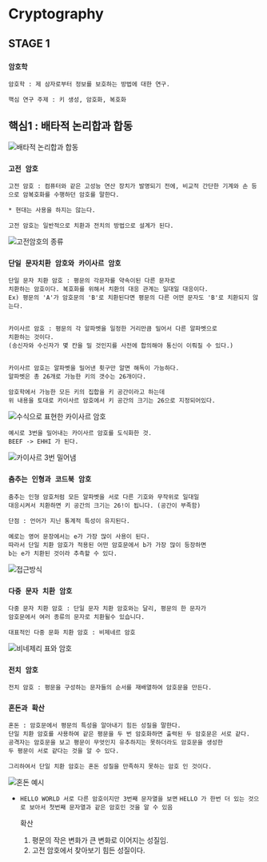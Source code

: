 # Cryptography

## STAGE 1

### `암호학`

    암호학 : 제 삼자로부터 정보를 보호하는 방법에 대한 연구.
    
    핵심 연구 주제 : 키 생성, 암호화, 복호화 


## 핵심1 : 배타적 논리합과 합동

![배타적 논리합과 합동](https://cdn.discordapp.com/attachments/956190154454876183/1021313881341186099/cf46ed2979e659ac.PNG)


### `고전 암호`

    고전 암호 : 컴퓨터와 같은 고성능 연산 장치가 발명되기 전에, 비교적 간단한 기계와 손 등으로 암복호화를 수행하던 암호를 말한다.

    * 현대는 사용을 하지는 않는다.

    고전 암호는 일반적으로 치환과 전치의 방법으로 설계가 된다.


![고전암호의 종류](https://cdn.discordapp.com/attachments/956190154454876183/1021315127464689704/unknown.png)

### `단일 문자치환 암호와 카이사르 암호`


    단일 문자 치환 암호 : 평문의 각문자를 약속이된 다른 문자로
    치환하는 암호이다. 복호화를 위해서 치환의 대응 관계는 일대일 대응이다.
    Ex) 평문의 'A'가 암호문의 'B'로 치환된다면 평문의 다른 어떤 문자도 'B'로 치환되지 않는다.


    카이사르 암호 : 평문의 각 알파벳을 일정한 거리만큼 밀어서 다른 알파벳으로
    치환하는 것이다.
    (송신자와 수신자가 몇 칸을 밀 것인지를 사전에 합의해야 통신이 이뤄질 수 있다.)

    
    카이사르 암호는 알파벳을 밀어낸 횟구만 알면 해독이 가능하다.
    알파벳은 총 26개로 가능한 키의 갯수는 26개이다.

    암호학에서 가능한 모든 키의 집합을 키 공간이라고 하는데 
    위 내용을 토대로 카이사르 암호에서 키 공간의 크기는 26으로 지정되어있다.


![수식으로 표현한 카이사르 암호](https://media.discordapp.net/attachments/956190154454876183/1021314953858273341/unknown.png)

    예시로 3번을 밀어내는 카이사르 암호를 도식화한 것.
    BEEF -> EHHI 가 된다.

![카이사르 3번 밀어냄](https://cdn.discordapp.com/attachments/956190154454876183/1021315542436552716/unknown.png)


### `춤추는 인형과 코드북 암호`



    춤추는 인형 암호처럼 모든 알파벳을 서로 다른 기호와 무작위로 일대일
    대응시켜서 치환하면 키 공간의 크기는 26!이 됩니다. (공간이 부족함)

    단점 : 언어가 지닌 통계적 특성이 유지된다.

    예로는 영어 문장에서는 e가 가장 많이 사용이 된다. 
    따라서 단일 치환 암호가 적용된 어떤 암호문에서 b가 가장 많이 등장하면
    b는 e가 치환된 것이라 추측할 수 있다.


![접근방식](https://cdn.discordapp.com/attachments/956190154454876183/1021317181797040198/unknown.png)


### `다중 문자 치환 암호`



    다중 문자 치환 암호 : 단일 문자 치환 암호와는 달리, 평문의 한 문자가
    암호문에서 여러 종류의 문자로 치환될수 있습니다.

    대표적인 다중 문화 치환 암호 : 비제네르 암호

![비네제리 표와 암호](https://cdn.discordapp.com/attachments/953086095237734421/1021320518751748116/unknown.png)


### `전치 암호`

    전치 암호 : 평문을 구성하는 문자들의 순서를 재배열하여 암호문을 만든다.


### `혼돈과 확산`


    혼돈 : 암호문에서 평문의 특성을 알아내기 힘든 성질을 말한다.
    단일 치환 암호를 사용하여 같은 평문을 두 번 암호화하면 출력된 두 암호문은 서로 같다. 
    공격자는 암호문을 보고 평문이 무엇인지 유추하지는 못하더라도 암호문을 생성한 
    두 평문이 서로 같다는 것을 알 수 있다.

    그리하여서 단일 치환 암호는 혼돈 성질을 만족하지 못하는 암호 인 것이다.

![혼돈 예시](https://cdn.discordapp.com/attachments/956190154454876183/1021418043705933824/unknown.png)

+ `HELLO WORLD 서로 다른 암호이지만 3번째 문자열을 보면`
`HELLO 가 한번 더 있는 것으로 보아서 첫번째 문자열과 같은 암호인 것을 알 수 있음`


    확산 

    1. 평문의 작은 변화가 큰 변화로 이어지는 성질임.
    2. 고전 암호에서 찾아보기 힘든 성질이다.










 
